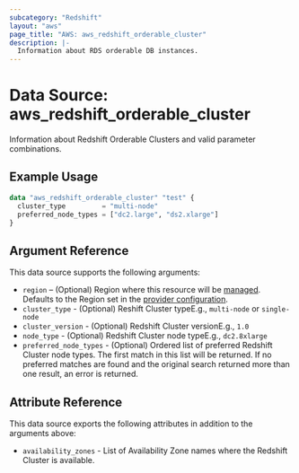 ```yaml
---
subcategory: "Redshift"
layout: "aws"
page_title: "AWS: aws_redshift_orderable_cluster"
description: |-
  Information about RDS orderable DB instances.
---
```


# Data Source: aws_redshift_orderable_cluster

Information about Redshift Orderable Clusters and valid parameter combinations.

## Example Usage

```terraform
data "aws_redshift_orderable_cluster" "test" {
  cluster_type         = "multi-node"
  preferred_node_types = ["dc2.large", "ds2.xlarge"]
}
```

## Argument Reference

This data source supports the following arguments:

* `region` – (Optional) Region where this resource will be [managed](https://docs.aws.amazon.com/general/latest/gr/rande.html#regional-endpoints). Defaults to the Region set in the [provider configuration](https://registry.terraform.io/providers/hashicorp/aws/latest/docs#aws-configuration-reference).
* `cluster_type` - (Optional) Reshift Cluster typeE.g., `multi-node` or `single-node`
* `cluster_version` - (Optional) Redshift Cluster versionE.g., `1.0`
* `node_type` - (Optional) Redshift Cluster node typeE.g., `dc2.8xlarge`
* `preferred_node_types` - (Optional) Ordered list of preferred Redshift Cluster node types. The first match in this list will be returned. If no preferred matches are found and the original search returned more than one result, an error is returned.

## Attribute Reference

This data source exports the following attributes in addition to the arguments above:

* `availability_zones` - List of Availability Zone names where the Redshift Cluster is available.
